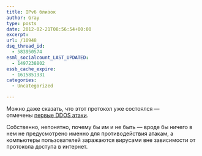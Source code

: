 ```yaml
---
title: IPv6 близок
author: Gray
type: posts
date: 2012-02-21T08:56:54+00:00
excerpt:
url: /10948
dsq_thread_id:
  - 583950574
esml_socialcount_LAST_UPDATED:
  - 1497238802
essb_cache_expire:
  - 1615851331
categories:
  - Uncategorized

---
```








Можно даже сказать, что этот протокол уже состоялся — отмечены [первые DDOS атаки][1].

Собственно, непонятно, почему бы им и не быть — вроде бы ничего в нем не предусмотрено именно для противодействия атакам, а компьютеры пользователей заражаются вирусами вне зависимости от протокола доступа в интернет.

 [1]: http://www.zdnet.com/blog/networking/first-ipv6-distributed-denial-of-service-internet-attacks-seen/2039